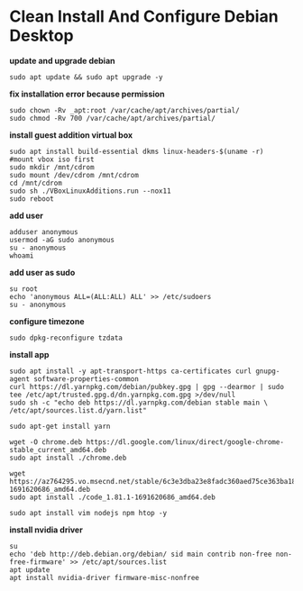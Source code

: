 # Clean Install And Configure Debian Desktop

**update and upgrade debian**
```
sudo apt update && sudo apt upgrade -y
```

**fix installation error because permission**
```
sudo chown -Rv _apt:root /var/cache/apt/archives/partial/
sudo chmod -Rv 700 /var/cache/apt/archives/partial/
```

**install guest addition virtual box**
```
sudo apt install build-essential dkms linux-headers-$(uname -r)
#mount vbox iso first
sudo mkdir /mnt/cdrom
sudo mount /dev/cdrom /mnt/cdrom
cd /mnt/cdrom
sudo sh ./VBoxLinuxAdditions.run --nox11
sudo reboot
```

**add user**
```
adduser anonymous
usermod -aG sudo anonymous
su - anonymous
whoami
```

**add user as sudo**
```
su root
echo 'anonymous ALL=(ALL:ALL) ALL' >> /etc/sudoers
su - anonymous
```

**configure timezone**
```
sudo dpkg-reconfigure tzdata
```

**install app**
```
sudo apt install -y apt-transport-https ca-certificates curl gnupg-agent software-properties-common
curl https://dl.yarnpkg.com/debian/pubkey.gpg | gpg --dearmor | sudo tee /etc/apt/trusted.gpg.d/dn.yarnpkg.com.gpg >/dev/null
sudo sh -c "echo deb https://dl.yarnpkg.com/debian stable main \
/etc/apt/sources.list.d/yarn.list"

sudo apt-get install yarn

wget -O chrome.deb https://dl.google.com/linux/direct/google-chrome-stable_current_amd64.deb
sudo apt install ./chrome.deb

wget https://az764295.vo.msecnd.net/stable/6c3e3dba23e8fadc360aed75ce363ba185c49794/code_1.81.1-1691620686_amd64.deb
sudo apt install ./code_1.81.1-1691620686_amd64.deb

sudo apt install vim nodejs npm htop -y
```

**install nvidia driver**
```
su
echo 'deb http://deb.debian.org/debian/ sid main contrib non-free non-free-firmware' >> /etc/apt/sources.list
apt update
apt install nvidia-driver firmware-misc-nonfree
```
